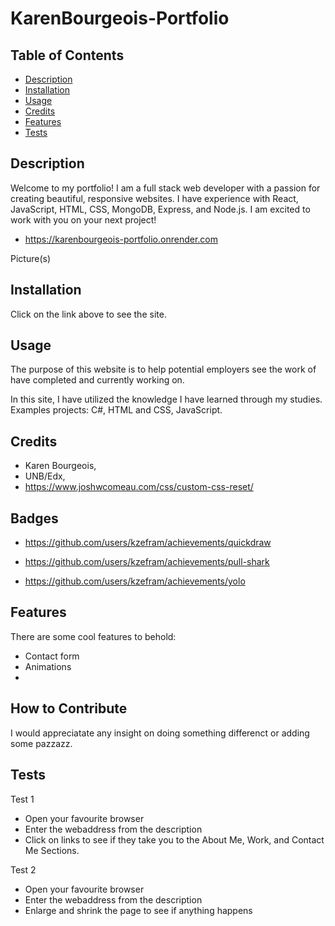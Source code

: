 # KarenBourgeois-Portfolio

## Table of Contents

- [Description](#description)
- [Installation](#installation)
- [Usage](#usage)
- [Credits](#credits)
- [Features](#features)
- [Tests](#tests)


## Description

Welcome to my portfolio! I am a full stack web developer with a passion for creating beautiful, responsive websites. I have experience with React, JavaScript, HTML, CSS, MongoDB, Express, and Node.js. I am excited to work with you on your next project!

- https://karenbourgeois-portfolio.onrender.com


Picture(s)





## Installation

Click on the link above to see the site. 

## Usage

The purpose of this website is to help potential employers see the work of have completed and currently working on.

In this site, I have utilized the knowledge I have learned through my studies. Examples projects: C#, HTML and CSS, JavaScript.

## Credits

- Karen Bourgeois,
- UNB/Edx,
- https://www.joshwcomeau.com/css/custom-css-reset/

## Badges

- https://github.com/users/kzefram/achievements/quickdraw

- https://github.com/users/kzefram/achievements/pull-shark

- https://github.com/users/kzefram/achievements/yolo

## Features

There are some cool features to behold:
- Contact form
- Animations
- 

## How to Contribute

I would appreciatate any insight on doing something differenct or adding some pazzazz.

## Tests

Test 1

- Open your favourite browser
- Enter the webaddress from the description
- Click on links to see if they take you to the About Me, Work, and Contact Me Sections.

Test 2

- Open your favourite browser
- Enter the webaddress from the description
- Enlarge and shrink the page to see if anything happens
